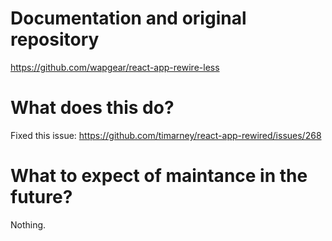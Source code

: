 # Documentation and original repository
https://github.com/wapgear/react-app-rewire-less

# What does this do?
Fixed this issue: https://github.com/timarney/react-app-rewired/issues/268

# What to expect of maintance in the future?
Nothing.
